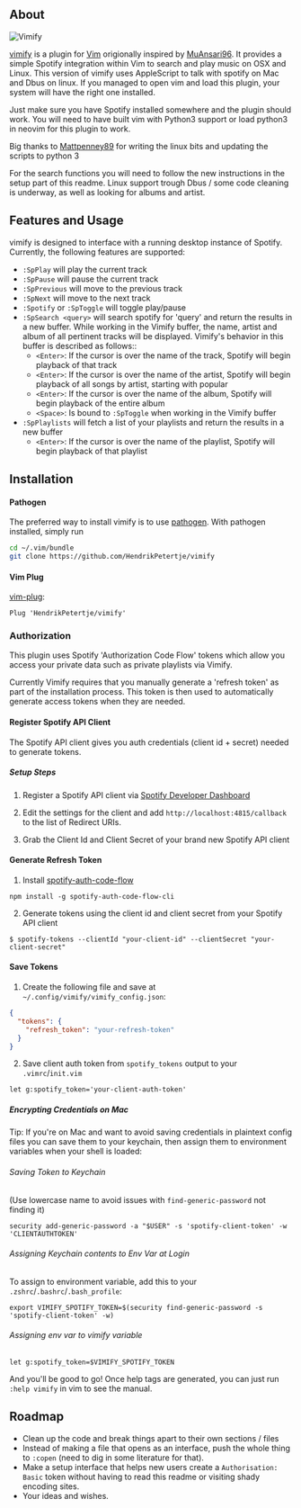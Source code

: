 ## About

![Vimify](https://raw.githubusercontent.com/HendrikPetertje/vimify/master/example.png)

[vimify](https://github.com/Hendrikpetertje/vimify) is a plugin for [Vim](https://github.com/vim/vim) 
origionally inspired by [MuAnsari96](https://github.com/MuAnsari96/vimify).
It provides a simple Spotify integration within Vim to search and play music on
OSX and Linux. This version of vimify uses AppleScript to talk with spotify on
Mac and Dbus on linux. If you managed to open vim and load this plugin, your
system will have the right one installed.

Just make sure you have Spotify installed somewhere and the plugin should work.
You will need to have built vim with Python3 support or load python3 in neovim
for this plugin to work.

Big thanks to [Mattpenney89](https://github.com/mattpenney89) for writing the
linux bits and updating the scripts to python 3

For the search functions you will need to follow the new instructions in the setup
part of this readme. Linux support trough Dbus / some code cleaning is underway,
as well as looking for albums and artist.

## Features and Usage
vimify is designed to interface with a running desktop instance of Spotify. Currently, the following features are supported:

* `:SpPlay` will play the current track
* `:SpPause` will pause the current track
* `:SpPrevious` will move to the previous track
* `:SpNext` will move to the next track
* `:Spotify` or `:SpToggle` will toggle play/pause
* `:SpSearch <query>` will search spotify for 'query' and return the results in a new buffer. While working in the Vimify buffer, the name, artist and album of all pertinent tracks will be displayed. Vimify's behavior in this buffer is described as follows::
    * `<Enter>`: If the cursor is over the name of the track, Spotify will begin playback of that track
    * `<Enter>`: If the cursor is over the name of the artist, Spotify will begin playback of all songs by artist, starting with popular
    * `<Enter>`: If the cursor is over the name of the album, Spotify will begin playback of the entire album
    * `<Space>`: Is bound to `:SpToggle` when working in the Vimify buffer
* `:SpPlaylists` will fetch a list of your playlists and return the results in a new buffer
    * `<Enter>`: If the cursor is over the name of the playlist, Spotify will begin playback of that playlist

## Installation
#### Pathogen
The preferred way to install vimify is to use [pathogen](https://github.com/tpope/vim-pathogen). With pathogen installed, simply run
```bash
cd ~/.vim/bundle
git clone https://github.com/HendrikPetertje/vimify
```

#### Vim Plug
[vim-plug](https://github.com/junegunn/vim-plug):

`Plug 'HendrikPetertje/vimify'`

### Authorization
This plugin uses Spotify 'Authorization Code Flow' tokens which allow you
access your private data such as private playlists via Vimify.

Currently Vimify requires that you manually generate a 'refresh token' as part
of the installation process. This token is then used to automatically generate
access tokens when they are needed.

#### Register Spotify API Client
The Spotify API client gives you auth credentials (client id + secret) needed to generate tokens.

##### Setup Steps
1. Register a Spotify API client via [Spotify Developer Dashboard](https://developer.spotify.com/dashboard/applications)

2. Edit the settings for the client and add `http://localhost:4815/callback` to the list of Redirect URIs.

3. Grab the Client Id and Client Secret of your brand new Spotify API client

#### Generate Refresh Token
1. Install [spotify-auth-code-flow](https://www.npmjs.com/package/spotify-auth-code-flow-cli)

`npm install -g spotify-auth-code-flow-cli`

2. Generate tokens using the client id and client secret from your Spotify API client
```
$ spotify-tokens --clientId "your-client-id" --clientSecret "your-client-secret"
```

#### Save Tokens
1. Create the following file and save at `~/.config/vimify/vimify_config.json`:

```json
{
  "tokens": {
    "refresh_token": "your-refresh-token"
  }
}
```

2. Save client auth token from `spotify_tokens` output to your `.vimrc`/`init.vim`

```
let g:spotify_token='your-client-auth-token'
```

##### Encrypting Credentials on Mac
Tip: If you're on Mac and want to avoid saving credentials in plaintext config
files you can save them to your keychain, then assign them to environment
variables when your shell is loaded:

###### Saving Token to Keychain
(Use lowercase name to avoid issues with `find-generic-password` not finding it)

`security add-generic-password -a "$USER" -s 'spotify-client-token' -w 'CLIENTAUTHTOKEN'`

###### Assigning Keychain contents to Env Var at Login
To assign to environment variable, add this to your `.zshrc`/`.bashrc`/`.bash_profile`:

`export VIMIFY_SPOTIFY_TOKEN=$(security find-generic-password -s 'spotify-client-token' -w)`

###### Assigning env var to vimify variable

```
let g:spotify_token=$VIMIFY_SPOTIFY_TOKEN
```

And you'll be good to go! Once help tags are generated, you can just run `:help vimify` in vim to see the manual.

## Roadmap
- Clean up the code and break things apart to their own sections / files
- Instead of making a file that opens as an interface, 
  push the whole thing to `:copen` (need to dig in some literature for that).
- Make a setup interface that helps new users create a `Authorisation: Basic`
  token without having to read this readme or visiting shady encoding sites.
- Your ideas and wishes.
